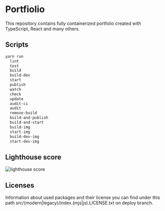 # Portfiolio

This repository contains fully containerized portfolio created with TypeScript, React and many others.

## Scripts

```txt
yarn run
  lint
  test
  build
  build-dev
  start
  publish
  watch
  check
  update
  audit-ci
  audit
  remove-build
  build-and-publish
  build-and-start
  build-img
  start-img
  build-dev-img
  start-dev-img
```

## Lighthouse score

![lighthouse score](https://i.imgur.com/vVZ7KWg.png)

## Licenses

Information about used packages and their license you can find under this path src/(modern|legacy)/index.(mjs|js).LICENSE.txt on deploy branch.
